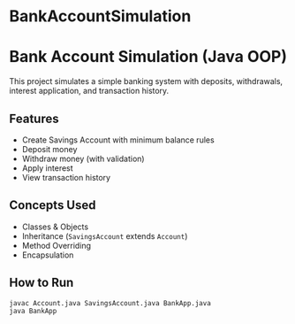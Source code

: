 # BankAccountSimulation
# Bank Account Simulation (Java OOP)

This project simulates a simple banking system with deposits, withdrawals, interest application, and transaction history.

## Features
- Create Savings Account with minimum balance rules
- Deposit money
- Withdraw money (with validation)
- Apply interest
- View transaction history

## Concepts Used
- Classes & Objects
- Inheritance (`SavingsAccount` extends `Account`)
- Method Overriding
- Encapsulation

## How to Run
```bash
javac Account.java SavingsAccount.java BankApp.java
java BankApp
